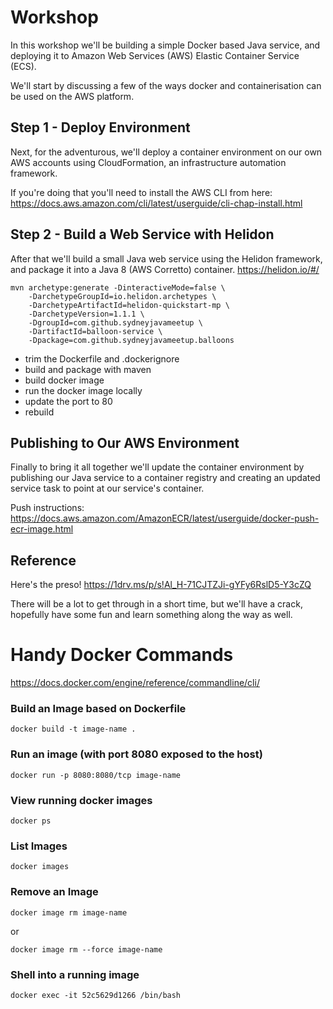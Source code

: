 
# Workshop 
In this workshop we'll be building a simple Docker based Java service, and deploying it to Amazon Web Services (AWS) Elastic Container Service (ECS). 

We'll start by discussing a few of the ways docker and containerisation can be used on the AWS platform.

## Step 1 - Deploy Environment
Next, for the adventurous, we'll deploy a container environment on our own AWS accounts using CloudFormation, an infrastructure automation framework. 

If you're doing that you'll need to install the AWS CLI from here:
https://docs.aws.amazon.com/cli/latest/userguide/cli-chap-install.html

## Step 2 - Build a Web Service with Helidon
After that we'll build a small Java web service using the Helidon framework, and package it into a Java 8 (AWS Corretto) container.
https://helidon.io/#/

```
mvn archetype:generate -DinteractiveMode=false \
    -DarchetypeGroupId=io.helidon.archetypes \
    -DarchetypeArtifactId=helidon-quickstart-mp \
    -DarchetypeVersion=1.1.1 \
    -DgroupId=com.github.sydneyjavameetup \
    -DartifactId=balloon-service \
    -Dpackage=com.github.sydneyjavameetup.balloons
```

* trim the Dockerfile and .dockerignore
* build and package with maven
* build docker image
* run the docker image locally
* update the port to 80
* rebuild

## Publishing to Our AWS Environment
Finally to bring it all together we'll update the container environment by publishing our Java service to a container registry and creating an updated service task to point at our service's container.

Push instructions:
https://docs.aws.amazon.com/AmazonECR/latest/userguide/docker-push-ecr-image.html


## Reference
Here's the preso!
https://1drv.ms/p/s!Al_H-71CJTZJi-gYFy6RslD5-Y3cZQ 

There will be a lot to get through in a short time, but we'll have a crack, hopefully have some fun and learn something along the way as well. 


# Handy Docker Commands
https://docs.docker.com/engine/reference/commandline/cli/

### Build an Image based on Dockerfile
```
docker build -t image-name .
```

### Run an image (with port 8080 exposed to the host)
```
docker run -p 8080:8080/tcp image-name
```

### View running docker images
```
docker ps
```

### List Images
```
docker images
```

### Remove an Image
```
docker image rm image-name
```
or 
```
docker image rm --force image-name
```

### Shell into a running image
```
docker exec -it 52c5629d1266 /bin/bash
```
